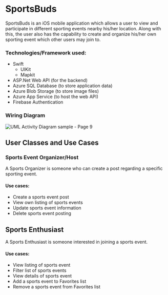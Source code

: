 # SportsBuds
SportsBuds is an iOS mobile application which allows a user to view and participate in different sporting events nearby his/her location. Along with this, the user also has the capability to create and organize his/her own sporting event which other users may join to.

### Technologies/Framework used:
- Swift
  - UIKit
  - Mapkit
- ASP.Net Web API (for the backend)
- Azure SQL Database (to store application data)
- Azure Blob Storage (to store image files)
- Azure App Service (to host the web API)
- Firebase Authentication

### Wiring Diagram

![UML Activity Diagram sample - Page 9](https://user-images.githubusercontent.com/22863383/163407214-3af67e37-d8ba-4cfb-9383-b039398773f8.png)

## User Classes and Use Cases
### Sports Event Organizer/Host
A Sports Organizer is someone who can create a post regarding a specific sporting event.

#### Use cases:
- Create a sports event post
- View own listing of sports events
- Update sports event information
- Delete sports event posting

## Sports Enthusiast
A Sports Enthusiast is someone interested in joining a sports event.

#### Use cases:
- View listing of sports event
- Filter list of sports events
- View details of sports event
- Add a sports event to Favorites list
- Remove a sports event from Favorites list
